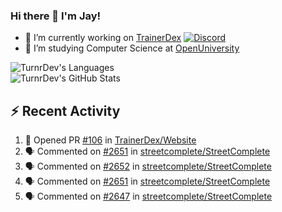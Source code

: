### Hi there 👋 I'm Jay!

- 🔭 I’m currently working on [TrainerDex](https://www.github.com/TrainerDex) [![Discord](https://discordapp.com/api/v6/guilds/364313717720219651/widget.png?style=shield)](http://discord.trainerdex.co.uk/)
- 🤔 I’m studying Computer Science at [OpenUniversity](http://www.open.ac.uk/courses/computing-it/degrees/bsc-computing-it-software-q62-soft)

![TurnrDev's Languages](https://github-readme-stats.vercel.app/api/top-langs/?username=TurnrDev&layout=compact&hide_border=true&title_color=1fa6aa&text_color=233247)
<br>
![TurnrDev's GitHub Stats](https://github-readme-stats.vercel.app/api?username=TurnrDev&show_icons=true&hide_border=true&count_private=true&include_all_commits=true&icon_color=1fa6aa&title_color=1fa6aa&text_color=233247)
<br>

## :zap: Recent Activity

<!--START_SECTION:activity-->
1. 💪 Opened PR [#106](https://github.com/TrainerDex/Website/pull/106) in [TrainerDex/Website](https://github.com/TrainerDex/Website)
2. 🗣 Commented on [#2651](https://github.com/streetcomplete/StreetComplete/issues/2651) in [streetcomplete/StreetComplete](https://github.com/streetcomplete/StreetComplete)
3. 🗣 Commented on [#2652](https://github.com/streetcomplete/StreetComplete/issues/2652) in [streetcomplete/StreetComplete](https://github.com/streetcomplete/StreetComplete)
4. 🗣 Commented on [#2651](https://github.com/streetcomplete/StreetComplete/issues/2651) in [streetcomplete/StreetComplete](https://github.com/streetcomplete/StreetComplete)
5. 🗣 Commented on [#2647](https://github.com/streetcomplete/StreetComplete/issues/2647) in [streetcomplete/StreetComplete](https://github.com/streetcomplete/StreetComplete)
<!--END_SECTION:activity-->
